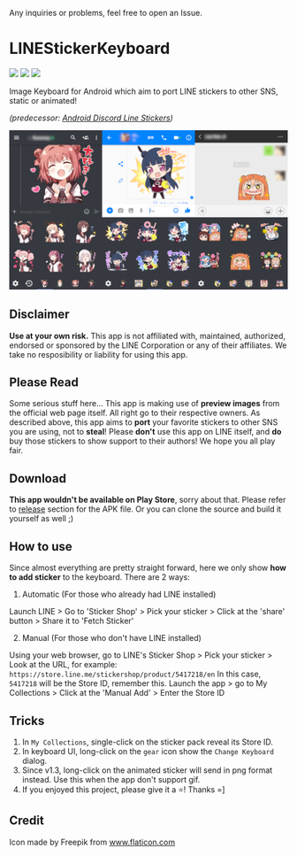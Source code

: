Any inquiries or problems, feel free to open an Issue.

# LINEStickerKeyboard
![](https://img.shields.io/github/release/jeffshee/LINEStickerKeyboard.svg?logo=github&style=flat)  ![](https://img.shields.io/github/downloads/jeffshee/LINEStickerKeyboard/total.svg?style=flat)  ![](https://img.shields.io/github/license/jeffshee/LINEStickerKeyboard.svg?style=flat)

Image Keyboard for Android which aim to port LINE stickers to other SNS, static or animated! 

_(predecessor: [Android Discord Line Stickers](https://github.com/jeffshee/ad-linestickers))_

![preview.png](preview.png)

## Disclaimer
**Use at your own risk.** This app is not affiliated with, maintained, authorized, endorsed or sponsored by the LINE Corporation or any of their affiliates. We take no resposibility or liability for using this app.

## Please Read
Some serious stuff here... This app is making use of **preview images** from the official web page itself. All right go to their respective owners. As described above, this app aims to **port** your favorite stickers to other SNS you are using, not to **steal**! Please **don't** use this app on LINE itself, and **do** buy those stickers to show support to their authors! We hope you all play fair. 

## Download
**This app wouldn't be available on Play Store**, sorry about that. Please refer to [release](https://github.com/jeffshee/LINEStickerKeyboard/releases) section for the APK file. Or you can clone the source and build it yourself as well ;)

## How to use
Since almost everything are pretty straight forward, here we only show **how to add sticker** to the keyboard. There are 2 ways:
1. Automatic (For those who already had LINE installed)

Launch LINE > Go to 'Sticker Shop' > Pick your sticker > Click at the 'share' button > Share it to 'Fetch Sticker'

2. Manual (For those who don't have LINE installed)

Using your web browser, go to LINE's Sticker Shop > Pick your sticker > Look at the URL, for example: `https://store.line.me/stickershop/product/5417218/en` In this case, `5417218` will be the Store ID, remember this. Launch the app > go to My Collections > Click at the 'Manual Add' > Enter the Store ID

## Tricks
1. In `My Collections`, single-click on the sticker pack reveal its Store ID.
2. In keyboard UI, long-click on the `gear` icon show the `Change Keyboard` dialog.
3. Since v1.3, long-click on the animated sticker will send in png format instead. Use this when the app don't support gif.
4. If you enjoyed this project, please give it a ⭐! Thanks =]

## Credit
Icon made by Freepik from www.flaticon.com 
